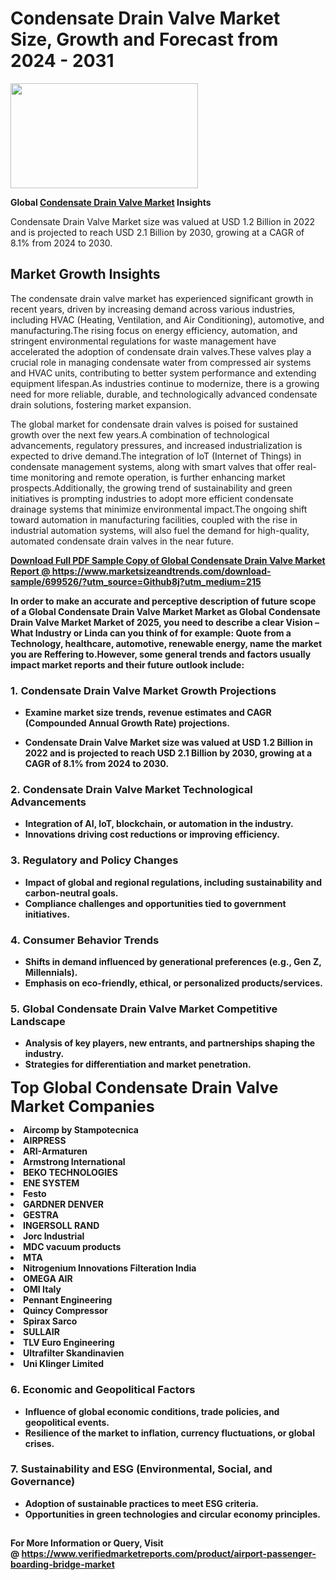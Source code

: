 <H1>Condensate Drain Valve Market Size, Growth and Forecast from 2024 - 2031</H1><img class="aligncenter size-medium wp-image-584254" src="https://thirdeyenews.in/wp-content/uploads/2024/09/Global-Market-Research-300x168.jpeg" alt="" width="300" height="168" /><p><strong>Global&nbsp;<a href="https://www.marketsizeandtrends.com/download-sample/699526/?utm_source=Github8j?utm_medium=215">Condensate Drain Valve Market</a> Insights</strong></p><p>Condensate Drain Valve Market size was valued at USD 1.2 Billion in 2022 and is projected to reach USD 2.1 Billion by 2030, growing at a CAGR of 8.1% from 2024 to 2030.</p><p><h2>Market Growth Insights</h2> <p>The condensate drain valve market has experienced significant growth in recent years, driven by increasing demand across various industries, including HVAC (Heating, Ventilation, and Air Conditioning), automotive, and manufacturing.The rising focus on energy efficiency, automation, and stringent environmental regulations for waste management have accelerated the adoption of condensate drain valves.These valves play a crucial role in managing condensate water from compressed air systems and HVAC units, contributing to better system performance and extending equipment lifespan.As industries continue to modernize, there is a growing need for more reliable, durable, and technologically advanced condensate drain solutions, fostering market expansion.</p> <p><strong><a href="#"></a></strong></p> <p>The global market for condensate drain valves is poised for sustained growth over the next few years.A combination of technological advancements, regulatory pressures, and increased industrialization is expected to drive demand.The integration of IoT (Internet of Things) in condensate management systems, along with smart valves that offer real-time monitoring and remote operation, is further enhancing market prospects.Additionally, the growing trend of sustainability and green initiatives is prompting industries to adopt more efficient condensate drainage systems that minimize environmental impact.The ongoing shift toward automation in manufacturing facilities, coupled with the rise in industrial automation systems, will also fuel the demand for high-quality, automated condensate drain valves in the near future.</p> <p><strong><a href="#"></p><p><span class=""><strong>Download Full PDF Sample Copy of Global Condensate Drain Valve Market Report</strong> @ <a href="https://www.marketsizeandtrends.com/download-sample/699526/?utm_source=Github8j?utm_medium=215" target="_blank">https://www.marketsizeandtrends.com/download-sample/699526/?utm_source=Github8j?utm_medium=215</a></span></p><p>In order to make an accurate and perceptive description of future scope of a Global&nbsp;Condensate Drain Valve Market Market as Global&nbsp;Condensate Drain Valve Market Market of 2025, you need to describe a clear Vision &ndash; What Industry or Linda can you think of for example: Quote from a Technology, healthcare, automotive, renewable energy, name the market you are Reffering to.However, some general trends and factors usually impact market reports and their future outlook include:</p><h3>1.&nbsp;<strong>Condensate Drain Valve Market Growth Projections</strong></h3><ul><li>Examine market size trends, revenue estimates and CAGR (Compounded Annual Growth Rate) projections.</li><li><p>Condensate Drain Valve Market size was valued at USD 1.2 Billion in 2022 and is projected to reach USD 2.1 Billion by 2030, growing at a CAGR of 8.1% from 2024 to 2030.</p></li></ul><h3>2.&nbsp;<strong>Condensate Drain Valve Market Technological Advancements</strong></h3><ul><li>Integration of AI, IoT, blockchain, or automation in the industry.</li><li>Innovations driving cost reductions or improving efficiency.</li></ul><h3>3.&nbsp;<strong>Regulatory and Policy Changes</strong></h3><ul><li>Impact of global and regional regulations, including sustainability and carbon-neutral goals.</li><li>Compliance challenges and opportunities tied to government initiatives.</li></ul><h3>4.&nbsp;<strong>Consumer Behavior Trends</strong></h3><ul><li>Shifts in demand influenced by generational preferences (e.g., Gen Z, Millennials).</li><li>Emphasis on eco-friendly, ethical, or personalized products/services.</li></ul><h3>5.&nbsp;<strong>Global Condensate Drain Valve Market Competitive Landscape</strong></h3><ul><li>Analysis of key players, new entrants, and partnerships shaping the industry.</li><li>Strategies for differentiation and market penetration.</li></ul><p data-pm-slice="1 1 []"><span style="color: inherit; font-family: inherit; font-size: 25px;">Top Global Condensate Drain Valve Market Companies</span></p><div class="" data-test-id=""><p><li>Aircomp by Stampotecnica</li><li> AIRPRESS</li><li> ARI-Armaturen</li><li> Armstrong International</li><li> BEKO TECHNOLOGIES</li><li> ENE SYSTEM</li><li> Festo</li><li> GARDNER DENVER</li><li> GESTRA</li><li> INGERSOLL RAND</li><li> Jorc Industrial</li><li> MDC vacuum products</li><li> MTA</li><li> Nitrogenium Innovations Filteration India</li><li> OMEGA AIR</li><li> OMI Italy</li><li> Pennant Engineering</li><li> Quincy Compressor</li><li> Spirax Sarco</li><li> SULLAIR</li><li> TLV Euro Engineering</li><li> Ultrafilter Skandinavien</li><li> Uni Klinger Limited</li></p></div><h3>6.&nbsp;<strong>Economic and Geopolitical Factors</strong></h3><ul><li>Influence of global economic conditions, trade policies, and geopolitical events.</li><li>Resilience of the market to inflation, currency fluctuations, or global crises.</li></ul><h3>7.&nbsp;<strong>Sustainability and ESG (Environmental, Social, and Governance)</strong></h3><ul><li>Adoption of sustainable practices to meet ESG criteria.</li><li>Opportunities in green technologies and circular economy principles.</li></ul><h2><strong style="font-size: 14px;">For More Information or Query, Visit @&nbsp;</strong><a style="background-color: #ffffff; font-size: 14px;" href="https://www.marketsizeandtrends.com/report/condensate-drain-valve-market/" target="_blank">https://www.verifiedmarketreports.com/product/airport-passenger-boarding-bridge-market</a></h2>